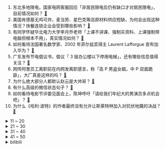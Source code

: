 1. 东北多地限电，国家电网客服回应「非居民限电后仍有缺口才对居民限电」，目前情况如何？ [:link:](https://www.zhihu.com/question/489134032)
2. 美国肯德基无鸡可炸，麦当劳、星巴克等店原材料供应短缺，为何会出现这种情况？快餐连锁企业会受到哪些影响？ [:link:](https://www.zhihu.com/question/489062710)
3. 有同学怀疑华北电力大学李月乔老师「上课不讲课、强制买资料、上课强制带电脑但根本不用」，真实情况如何？ [:link:](https://www.zhihu.com/question/487104592)
4. 如何看待法国著名数学家、2002 年菲尔兹奖得主 Laurent Lafforgue 宣布加入华为？ [:link:](https://www.zhihu.com/question/489127444)
5. 广东发布节电倡议书，倡议「 3 层办公楼以下停用电梯」，还有哪些信息值得关注？ [:link:](https://www.zhihu.com/question/489109714)
6. 网传阿里员工离职前在内网发离职感言，称「高 P 男盗女娼，中 P 双面跪舔」，大厂真是这样的吗？ [:link:](https://www.zhihu.com/question/489084704)
7. 为什么绝大部分人都默认赵云是大帅哥？ [:link:](https://www.zhihu.com/question/364417243)
8. 有什么高级的微信状态句子？ [:link:](https://www.zhihu.com/question/440750252)
9. 如何看待电影节评委见面会上，陈坤呼吁「请给我们年纪大的男演员多点机会吧」？ [:link:](https://www.zhihu.com/question/489093675)
10. 为什么《哈利·波特》的作者最终没有允许让斯莱特林加入对抗伏地魔的决战？ [:link:](https://www.zhihu.com/question/488213081)
<details>
<summary>11 ~ 20</summary>

11. 粉色版 iPhone 13 近六成被男性购买，他们是自己用还是送女友？ [:link:](https://www.zhihu.com/question/488854578)
12. iPhone 13 Pro Max 真的香吗？ [:link:](https://www.zhihu.com/question/487098448)
13. 如何评价电影《失控玩家》？ [:link:](https://www.zhihu.com/question/425410017)
14. 美国逮捕俄罗斯天然气集团诺瓦泰克首席财务官，是出于哪些原因？会带来哪些影响？ [:link:](https://www.zhihu.com/question/488875304)
15. 陕西全运会乒乓球男单决赛樊振东 4:0 击败刘丁硕夺冠，如何评价本场比赛？ [:link:](https://www.zhihu.com/question/489181012)
16. 如何看待 9 月 26 日发布的荣耀笔记本 MagicBook 16 系列？有哪些亮点和不足？ [:link:](https://www.zhihu.com/question/489160452)
17. 如何看待 9 月 26 日荣耀智慧生活新品发布会？有哪些产品值得特别关注？ [:link:](https://www.zhihu.com/question/489112819)
18. 如何评价荣耀智慧屏 X2？有哪些亮点与不足？ [:link:](https://www.zhihu.com/question/489164650)
19. 如何评价 9 月 26 日发布的荣耀 MagicBook V 14 ？亮点和不足分别有哪些？ [:link:](https://www.zhihu.com/question/489166579)
20. 如何看待苹果确认部分 iPhone 13 存在 bug ？是否会影响苹果后续销量？ [:link:](https://www.zhihu.com/question/488718483)
</details>
<details>
<summary>21 ~ 30</summary>

21. iPad mini6的使用体验如何？ [:link:](https://www.zhihu.com/question/488489700)
22. 如何看待杨倩代言小米civi? [:link:](https://www.zhihu.com/question/489079981)
23. 你是从什么时候觉得自己要开始健身了？ [:link:](https://www.zhihu.com/question/473214543)
24. 幼儿园小朋友可以看什么书？ [:link:](https://www.zhihu.com/question/456127109)
25. 有哪些家居用品靠一时冲动买回家，却发现非常实用？ [:link:](https://www.zhihu.com/question/410819711)
26. 21-22 赛季英超切尔西 0:1 曼城，如何评价这场比赛？ [:link:](https://www.zhihu.com/question/488994775)
27. iPhone13的测评已出，究竟是首发的iPhone13香还是双十一的iPhone12香呢？ [:link:](https://www.zhihu.com/question/488209230)
28. 有哪些惊艳到你又发人深省的诗词？ [:link:](https://www.zhihu.com/question/383083960)
29. 你在刷视频过程中，Get过什么有用的知识点吗？ [:link:](https://www.zhihu.com/question/489096824)
30. 如何评价岳云鹏的新综艺《岳努力越幸运》？ [:link:](https://www.zhihu.com/question/489157577)
</details>
<details>
<summary>31 ~ 40</summary>

31. 《甄嬛传》中，当太监宣布鹂妃娘娘殁了时，甄嬛为何会难过落泪？ [:link:](https://www.zhihu.com/question/379369358)
32. 科室医生有个坏习惯，夜班喜欢开口头医嘱，对于新入职护士怎么办，又不想得罪人，请问拿手机录音有用吗？ [:link:](https://www.zhihu.com/question/488611816)
33. 如果有人告诉你，领导要找人替换你，该直接询问领导还是应该直接辞职呢？ [:link:](https://www.zhihu.com/question/485233757)
34. 宠物店宣传免费领养猫，顾客称领养后需购买指定猫粮 18 个月，小猫病死也得继续买，是否存在消费陷阱？ [:link:](https://www.zhihu.com/question/488961897)
35. 如何评价游戏《原神》因为太抠上了福布斯？ [:link:](https://www.zhihu.com/question/488812974)
36. 女孩子上大学一个月1000生活费，父母说太多了不给，请问1000真的很多吗？ [:link:](https://www.zhihu.com/question/478918630)
37. 全网互联互通下，为什么抖音对屏蔽第三方外链保持沉默？ [:link:](https://www.zhihu.com/question/488960782)
38. 小基数的女生瘦十斤外貌身材变化大吗？ [:link:](https://www.zhihu.com/question/284123571)
39. 多校明确国庆放假安排，清华大学放假 3 天，武汉厦门等部分高校只放一天，你有几天假期？有什么安排？ [:link:](https://www.zhihu.com/question/489089734)
40. 减肥碳水摄入过少会导致心情不好，可是碳水过多又怕长胖，真的纠结，不知道该怎么办？ [:link:](https://www.zhihu.com/question/481176830)
</details>
<details>
<summary>41 ~ 50</summary>

41. 江苏消保委报告称 21 部动画片存 1465 个问题，动画中的暴力行为会对孩子造成影响吗? [:link:](https://www.zhihu.com/question/488806148)
42. 媒体报道吉利进军手机业务，将在武汉、上海多地设置办公地点，对市场将有何影响？你看好吉利米的手机业务吗？ [:link:](https://www.zhihu.com/question/488738812)
43. 德国大选选举日将近，默克尔已表示不参选，如何评价其 16 年任期？此次大选对德国和欧盟会产生哪些影响？ [:link:](https://www.zhihu.com/question/488697359)
44. 《鱿鱼游戏》中的老头如何保证自己不会死在游戏中？ [:link:](https://www.zhihu.com/question/488626868)
45. 研究生复试提前给导师发邮件，导师回复：「欢迎报考，祝顺利。」意思是稳了吗？ [:link:](https://www.zhihu.com/question/389701976)
46. 有人说虽然新势力销量表现好，但造车实力不一定比传统车企强，你怎么看？ [:link:](https://www.zhihu.com/question/489118925)
47. 可以讲一下《进击的巨人》到底是个什么故事吗？讲的是什么？ [:link:](https://www.zhihu.com/question/59889547)
48. 有哪些在作品中很有魅力、但在现实中会令人敬而远之的人物？ [:link:](https://www.zhihu.com/question/488911197)
49. 有一个外科医生男朋友是种怎样的体验？ [:link:](https://www.zhihu.com/question/372162390)
50. 去三亚玩一般需要几天，怎么玩？ [:link:](https://www.zhihu.com/question/289695830)
</details><details>
<summary>bilibili</summary>

1. 2021年「原神生日会」 [:link:](//www.bilibili.com/video/BV1df4y1w7Z1)
2. 消失了两个月 终于能告诉大家实情了...... [:link:](//www.bilibili.com/video/BV1nQ4y1C77R)
3. 今天是一个特殊的日子 [:link:](//www.bilibili.com/video/BV1iq4y1o7BS)
4. 三吵大闹环球影城 [:link:](//www.bilibili.com/video/BV1of4y1E7gK)
5. 我 史 上 最 浪 漫 的 视 频！ [:link:](//www.bilibili.com/video/BV1nR4y1p7tz)
6. 这一幕让全校沸腾！网友：军训汇演的“天花板”！ [:link:](//www.bilibili.com/video/BV1b64y187tN)
7. 【全程回顾】满是思念！孟晚舟哽咽说祖国我回来了 [:link:](//www.bilibili.com/video/BV1mu411f71P)
8. 请 把 我 埋 在 ，这 时 光 里 ... [:link:](//www.bilibili.com/video/BV1XP4y1h7Y2)
9. 全新突破！从二氧化碳到淀粉的全合成，我国科学家实现了！ [:link:](//www.bilibili.com/video/BV1JL41147Ts)
10. 朱军性侵案反转，他赢了官司，但已经没人在乎他的清白！【洞察社会系列50】 [:link:](//www.bilibili.com/video/BV1TL41147kb)
<details>
<summary>11 ~ 20</summary>

11. 开学啦～我终于收到了霍格沃茨的录取通知书 [:link:](//www.bilibili.com/video/BV14h411n7ok)
12. 原神里就没有正常人！ [:link:](//www.bilibili.com/video/BV1A44y187xM)
13. 29块钱在上海市中心吃顿寿喜烧，会翻车吗？【怎么这么值28-小也寿喜烧】 [:link:](//www.bilibili.com/video/BV1Sb4y1y74Q)
14. 我房间着火了，两万多的摄影设备，30分钟全部烧没了 ，（航模电池充电）一定要有人守着 [:link:](//www.bilibili.com/video/BV1rR4y1p7YU)
15. 【高燃】戴上耳机别眨眼，带你领略中华武术的魅力！ [:link:](//www.bilibili.com/video/BV1GL41147tf)
16. 【看懂癌症】你应该知道的癌症真相与前沿科研进展 [:link:](//www.bilibili.com/video/BV1BL4y187NY)
17. “兄弟，买挂吗？”【BUG快乐阴人流#2】 [:link:](//www.bilibili.com/video/BV1xq4y1P7LZ)
18. 耶路撒冷究竟是谁老家？【奇葩小国28】 [:link:](//www.bilibili.com/video/BV1Pq4y1o7sV)
19. 回村的诱惑（3） [:link:](//www.bilibili.com/video/BV1TU4y1A7fn)
20. 【原神生日会】1:1真人规格制作公子钟离皮套：现实世界，大战一场吧！ [:link:](//www.bilibili.com/video/BV1734y1D7Ah)
</details>
<details>
<summary>21 ~ 30</summary>

21. 【李响X青瑶】我巍巍长安,会点轻功怎么了? [:link:](//www.bilibili.com/video/BV1Yb4y1y7dT)
22. 《二  蛋  的  饭》之创新料理 [:link:](//www.bilibili.com/video/BV1rh411n7A1)
23. 你的衣服都挂对了吗？ [:link:](//www.bilibili.com/video/BV1pq4y1P7XM)
24. 猫：这海王我不当了，累了..... [:link:](//www.bilibili.com/video/BV1LR4y1p7rK)
25. 哈哈哈，这个玩具从百草园摇到了三味书屋，绝了！ [:link:](//www.bilibili.com/video/BV1e34y1D7sf)
26. 威胁？水军？视频曝光碰了谁的蛋糕？ [:link:](//www.bilibili.com/video/BV1oQ4y1k7dK)
27. 后妈茶话会反派卷土重来！ It's Not Over Yet | 来日方长 【恶棍巢穴The Villains Lair第二季Ep.1】 [:link:](//www.bilibili.com/video/BV13q4y1o7JV)
28. 番茄带你当平底锅战神 [:link:](//www.bilibili.com/video/BV1PP4y1a7WY)
29. 【战双帕弥什】丽芙·极昼角色动画短片「微光螺旋」 [:link:](//www.bilibili.com/video/BV1Ff4y1P7Zk)
30. 孟晚舟归国  政治绑架破产  中美博弈持久战的阶段胜利【逸语道破】 [:link:](//www.bilibili.com/video/BV1hf4y1E7bb)
</details>
<details>
<summary>31 ~ 40</summary>

31. 愿你的坚持都有回报（群青翻唱 小缘xHanser） [:link:](//www.bilibili.com/video/BV1Uf4y1w7Pf)
32. 奶爆新番！10月最值得期待的十部动画！最后三部竟然全是内鬼？！「2021年10月新番毒奶」 [:link:](//www.bilibili.com/video/BV18u411f7V6)
33. 【散人】年度最离谱 被弹幕疯狂制裁的坑爹i wanna [:link:](//www.bilibili.com/video/BV1sR4y1p7mb)
34. 你有很多饭吃不下？ [:link:](//www.bilibili.com/video/BV12341127Na)
35. 《原神》万叶/稻妻群像手书「如露亦如电，如梦幻泡影。」 [:link:](//www.bilibili.com/video/BV1th411n7Zz)
36. 【神仙跳舞】这才是江湖侠女！国家队惊艳《剑器行》，重现绝代风华 [:link:](//www.bilibili.com/video/BV1S44y1b7eD)
37. 中国首次实现二氧化碳到淀粉的从头合成：未来或将节约九成耕地和淡水资源 [:link:](//www.bilibili.com/video/BV1iM4y137Kw)
38. 老师上门投诉女儿，我自闭了…… [:link:](//www.bilibili.com/video/BV1AQ4y1C7mQ)
39. 一万块！谁是最强二手车？ [:link:](//www.bilibili.com/video/BV1cQ4y16714)
40. 【全新单曲】《Shiny Dancer》完整版MV [:link:](//www.bilibili.com/video/BV1JM4y137qB)
</details>
<details>
<summary>41 ~ 50</summary>

41. 国外专业音乐人如何评价谭晶？ [:link:](//www.bilibili.com/video/BV1MQ4y1C7Dn)
42. 旅人的幽思——《原神》稻妻音乐的幕后 [:link:](//www.bilibili.com/video/BV13R4y1p7ZK)
43. 孟晚舟即将回到祖国【现场视频】 [:link:](//www.bilibili.com/video/BV17R4y1p7dj)
44. 【王者风物志】长安赛年群像曲《千秋愿》【神仙阵容合唱】 [:link:](//www.bilibili.com/video/BV1AQ4y16771)
45. 【Vlog】三亚！泳装！团建！ [:link:](//www.bilibili.com/video/BV1sU4y1A7Ut)
46. 是不是魂斗罗已经不重要了....用bug来对抗1000个bug的魂斗罗 [:link:](//www.bilibili.com/video/BV1c3411m78o)
47. 《君九龄》：四个丑男，争奇斗艳！！！ [:link:](//www.bilibili.com/video/BV1nQ4y1C7Fd)
48. 散步时哼出旋律，是偶然播种于灵魂的种子发芽了吧 【INTO1-刘彰】ak的歌词vlog第四期 [:link:](//www.bilibili.com/video/BV1zh411n7nH)
49. 【罗翔】迷奸犯罪，购买迷奸药本身构成犯罪吗？ [:link:](//www.bilibili.com/video/BV1mh411p79Z)
50. 这部连载300话的搞笑漫画，结局仅用10话化身恐怖漫画！女主看的我寒毛倒立！ [:link:](//www.bilibili.com/video/BV1c34y1D7UT)
</details>
<details>
<summary>51 ~ 60</summary>

51. 原神纵享丝滑——7命 [:link:](//www.bilibili.com/video/BV1Jq4y1o74q)
52. 海鲜泛滥成灾没人管，漠叔被迫出海遭遇鱼群，怒钓一千斤....不到 [:link:](//www.bilibili.com/video/BV13q4y1P7wz)
53. 全程高能，一亿美元投资仅拍26集！美国政坛大戏《纸牌屋》第2期 [:link:](//www.bilibili.com/video/BV1ZL4y18728)
54. 虾王来了，比手臂还粗还长的黑虎虾，烤着吃一只就饱了 [:link:](//www.bilibili.com/video/BV1cq4y1o7ZD)
55. 今天有两个小问题，要和大家汇报。 [:link:](//www.bilibili.com/video/BV17q4y1P7u6)
56. 来个悬空水龙头 [:link:](//www.bilibili.com/video/BV1JT4y1Z7K4)
57. 中国科学家成功合成淀粉！字越少，事越大。 [:link:](//www.bilibili.com/video/BV1DP4y1h7wU)
58. 我严重怀疑这剧的导演，以前是拍人与自然 地理中国的！ [:link:](//www.bilibili.com/video/BV1hh411n7AK)
59. 大概只有喜欢迪迦的人才会被推送到吧 [:link:](//www.bilibili.com/video/BV1Y341127ro)
60. 当 代 年 轻 人 回 忆 录 [:link:](//www.bilibili.com/video/BV19L411W7DW)
</details>
<details>
<summary>61 ~ 70</summary>

61. 【鬼灭之刃 第二季】「花街篇」定档PV公开！12月5日开播～ [:link:](//www.bilibili.com/video/BV1kf4y1w7oD)
62. 【凤凰传奇MV】画风炸裂【天蓝蓝】 [:link:](//www.bilibili.com/video/BV1e3411y7pu)
63. 耗时6小时，传说中的顶级战斧牛排，到底能有多好吃？ [:link:](//www.bilibili.com/video/BV1xM4y137or)
64. 网红“佛媛”恶臭行为大赏：披佛衣打擦边球，炫富带货一条龙！ [:link:](//www.bilibili.com/video/BV1WU4y1A7NC)
65. 一个小男孩把150颗维生素软糖当做早餐，这是他的骨头发生的变化 [:link:](//www.bilibili.com/video/BV1e3411279e)
66. 【时代少年团】刘耀文16岁生日快乐！ [:link:](//www.bilibili.com/video/BV1eq4y1P7Mp)
67. 阿姨宿舍停电了！［聊天记录完整版］#大学宿舍#宿管阿姨# [:link:](//www.bilibili.com/video/BV1yQ4y1z7iQ)
68. 太激动了！第一次真正的近距离接触猩猩！ [:link:](//www.bilibili.com/video/BV1Jf4y1E77C)
69. 输了就是死！这是真正的玩命！逃杀惊悚片《鱿鱼游戏》（上） [:link:](//www.bilibili.com/video/BV1Yv41137os)
70. 揭露吃人脸的槟榔，网红明星带货综艺正在把癌症卖给年轻人【牛顿】 [:link:](//www.bilibili.com/video/BV1DL4y187fF)
</details>
<details>
<summary>71 ~ 80</summary>

71. 惊心动魄！刘醒命悬一线！九姑娘如何破局？9.3分港剧巅峰《义海豪情》P12 [:link:](//www.bilibili.com/video/BV1uf4y1A74k)
72. 零 元 买 瓜 [:link:](//www.bilibili.com/video/BV1Sv41137p7)
73. 摔坏基带！iPhone13质量跌落测试 专业队出手【新评科技】 [:link:](//www.bilibili.com/video/BV1YL4y1874D)
74. 当你背包的每个物品格最多只能堆叠一个！ [:link:](//www.bilibili.com/video/BV1b44y147DH)
75. 上大学后这些就该懂了！【铁木君】 [:link:](//www.bilibili.com/video/BV1HM4y137AH)
76. 弓手都是弱不禁风的纤瘦妹子？还原古代真实的弓手 [:link:](//www.bilibili.com/video/BV1JT4y1Z7qX)
77. B站迄今最详细的关东煮商用配方教程！料包、高汤、麻辣底料全破解 [:link:](//www.bilibili.com/video/BV19f4y1w7vX)
78. 转起！我国实现从二氧化碳到淀粉的全合成，为国际上首次！ [:link:](//www.bilibili.com/video/BV19b4y1y7Nu)
79. 马里奥的怪物太弱了，所以我给它加强了一点 [:link:](//www.bilibili.com/video/BV1p44y147tk)
80. 马嘉祺丁程鑫合唱歌曲《爱》【夏日少年派】 [:link:](//www.bilibili.com/video/BV1CU4y1A7yp)
</details>
<details>
<summary>81 ~ 90</summary>

81. 《黄梅戏》说到做到，大家要的完整版来了！ [:link:](//www.bilibili.com/video/BV1Hq4y1P7e4)
82. 谁 在 撒 谎？ [:link:](//www.bilibili.com/video/BV1qM4y137JH)
83. 早期网红 [:link:](//www.bilibili.com/video/BV1tf4y1P7Jj)
84. 帅小伙耗时一天终于做出透明薯条？ [:link:](//www.bilibili.com/video/BV1KQ4y1C7GS)
85. 《心海玩家现状》 [:link:](//www.bilibili.com/video/BV1X341127g8)
86. 𝘼𝙡𝙖𝙣 𝙒𝙝𝙖𝙩'𝙨 𝙪𝙥 [:link:](//www.bilibili.com/video/BV1Zb4y127U4)
87. 有钱人的生活就是这么朴实无华且枯燥 [:link:](//www.bilibili.com/video/BV1FL41147D5)
88. 整活！把女友整生气后不停亲她！她会消气吗？ [:link:](//www.bilibili.com/video/BV1VQ4y1C7RZ)
89. 哭了，这就是校门口的炸鸡柳吗？！！ [:link:](//www.bilibili.com/video/BV1hM4y137tv)
90. 《原神》「九九八十一」唱出我们的冒险旅程 [:link:](//www.bilibili.com/video/BV1gQ4y1C7Rz)
</details>
<details>
<summary>91 ~ 100</summary>

91. 去魔都吃云南菜,自制螺蛳粉~放飞自我后发现前后左右都认识... [:link:](//www.bilibili.com/video/BV1ov41137q6)
92. 贾斯汀 · 比瓜 [:link:](//www.bilibili.com/video/BV1tv41137Th)
93. 《 数 学 的 魅 力 》 [:link:](//www.bilibili.com/video/BV1rQ4y1z7dd)
94. 试吃网友投出的中国十大薯片！第一名真没想到竟是它？ [:link:](//www.bilibili.com/video/BV1y44y1b7Qf)
95. 美国最贵自助餐人均700+，300一斤的和牛无限吃！能吃回本吗？ [:link:](//www.bilibili.com/video/BV1Df4y1w7Kf)
96. 课 堂 说 唱 厂 牌 Gang ！！！ [:link:](//www.bilibili.com/video/BV1rv41137oH)
97. 当一个室友要到了女生微信 [:link:](//www.bilibili.com/video/BV1rP4y1h7Uv)
98. 小伙创业在家研究爆浆鸡排，多次失败终于发现爆浆的秘密 [:link:](//www.bilibili.com/video/BV1TR4y1p77o)
99. 【联通复刻版】朝你大胯捏一把 [:link:](//www.bilibili.com/video/BV19f4y1w7dk)
100. 今天我正式入驻B站，以后都跟着二叔混！ [:link:](//www.bilibili.com/video/BV1pL41147tR)
</details></details>